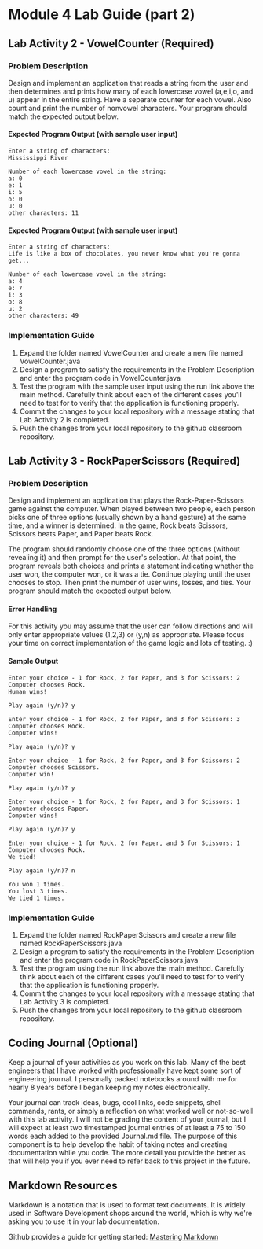 # Module 4 Lab Guide (part 2)

## Lab Activity 2 - VowelCounter (Required)
### Problem Description
Design and implement an application that reads a string from the user and then determines and prints how many of each lowercase vowel (a,e,i,o, and u) appear in the entire string. Have a separate counter for each vowel. Also count and print the number of nonvowel characters. Your program should match the expected output below.

#### Expected Program Output (with sample user input)
```
Enter a string of characters:
Mississippi River

Number of each lowercase vowel in the string:
a: 0
e: 1
i: 5
o: 0
u: 0
other characters: 11
```

#### Expected Program Output (with sample user input)
```
Enter a string of characters:
Life is like a box of chocolates, you never know what you're gonna get...

Number of each lowercase vowel in the string:
a: 4
e: 7
i: 3
o: 8
u: 2
other characters: 49
```

### Implementation Guide
1. Expand the folder named VowelCounter and create a new file named VowelCounter.java
2. Design a program to satisfy the requirements in the Problem Description and enter the program code in VowelCounter.java
3. Test the program with the sample user input using the run link above the main method. Carefully think about each of the different cases you'll need to test for to verify that the application is functioning properly.
4. Commit the changes to your local repository with a message stating that Lab Activity 2 is completed.
5. Push the changes from your local repository to the github classroom repository.

## Lab Activity 3 - RockPaperScissors (Required)
### Problem Description
Design and implement an application that plays the Rock-Paper-Scissors game against the computer. When played between two people, each person picks one of three options (usually shown by a hand gesture) at the same time, and a winner is determined. In the game, Rock beats Scissors, Scissors beats Paper, and Paper beats Rock. 

The program should randomly choose one of the three options (without revealing it) and then prompt for the user's selection. At that point, the program reveals both choices and prints a statement indicating whether the user won, the computer won, or it was a tie. Continue playing until the user chooses to stop. Then print the number of user wins, losses, and ties. Your program should match the expected output below.

#### Error Handling
For this activity you may assume that the user can follow directions and will only enter appropriate values (1,2,3) or (y,n) as appropriate. Please focus your time on correct implementation of the game logic and lots of testing. :)

#### Sample Output
```
Enter your choice - 1 for Rock, 2 for Paper, and 3 for Scissors: 2
Computer chooses Rock.
Human wins!

Play again (y/n)? y 

Enter your choice - 1 for Rock, 2 for Paper, and 3 for Scissors: 3
Computer chooses Rock.
Computer wins!

Play again (y/n)? y

Enter your choice - 1 for Rock, 2 for Paper, and 3 for Scissors: 2
Computer chooses Scissors.
Computer win!

Play again (y/n)? y

Enter your choice - 1 for Rock, 2 for Paper, and 3 for Scissors: 1
Computer chooses Paper.
Computer wins!

Play again (y/n)? y

Enter your choice - 1 for Rock, 2 for Paper, and 3 for Scissors: 1
Computer chooses Rock.
We tied!

Play again (y/n)? n

You won 1 times.
You lost 3 times.
We tied 1 times.
```

### Implementation Guide
1. Expand the folder named RockPaperScissors and create a new file named RockPaperScissors.java
2. Design a program to satisfy the requirements in the Problem Description and enter the program code in RockPaperScissors.java
3. Test the program using the run link above the main method. Carefully think about each of the different cases you'll need to test for to verify that the application is functioning properly.
4. Commit the changes to your local repository with a message stating that Lab Activity 3 is completed.
5. Push the changes from your local repository to the github classroom repository.

## Coding Journal (Optional)
Keep a journal of your activities as you work on this lab. Many of the best engineers that I have worked with professionally have kept some sort of engineering journal. I personally packed notebooks around with me for nearly 8 years before I began keeping my notes electronically.   

Your journal can track ideas, bugs, cool links, code snippets, shell commands, rants, or simply a reflection on what worked well or not-so-well with this lab activity. I will not be grading the content of your journal, but I will expect at least two timestamped journal entries of at least a 75 to 150 words each added to the provided Journal.md file.  The purpose of this component is to help develop the habit of taking notes and creating documentation while you code. The more detail you provide the better as that will help you if you ever need to refer back to this project in the future.

## Markdown Resources
Markdown is a notation that is used to format text documents.  It is widely used in Software Development shops around the world, which is why we're asking you to use it in your lab documentation.  

Github provides a guide for getting started:  [Mastering Markdown](https://guides.github.com/features/mastering-markdown/)

